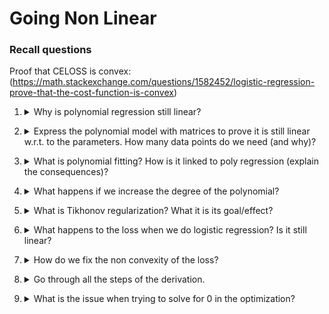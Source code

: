 # Going Non Linear 

### Recall questions

Proof that CELOSS is convex: (https://math.stackexchange.com/questions/1582452/logistic-regression-prove-that-the-cost-function-is-convex)

1. <details markdown=1><summary markdown="span"> Why is polynomial regression still linear? </summary>
    
    \
    Because it ==is linear w.r.t. to the parameter, but polynomial w.r.t. to the data==.

</details>

2. <details markdown=1><summary markdown="span"> Express the polynomial model with matrices to prove it is still linear w.r.t. to the parameters. How many data points do we need (and why)?</summary>
    
    \
    ![](../../../DEEP/poly1.png) \
    We can still solve this with MSE, but it is ==necessary that $k < n$==. Alternatively, we can say we need $k+1$ data points, e.g. infinite lines pass through one data point.

</details>

3. <details markdown=1><summary markdown="span"> What is polynomial fitting? How is it linked to poly regression (explain the consequences)? </summary>
    
    \
    Theorem:
    >Stone Weierstrass theorem: if $f$ is continuous on the interval $[a,b]$, then for every $\varepsilon$ there exists a polynomial $p$ s.t. $|f(x) - p(x)| < \varepsilon$ for all $x$.

    A consequence of this is that we can ==always fit a polynomial== to our data...but is it the right thing to do?

</details>

4. <details markdown=1><summary markdown="span"> What happens if we increase the degree of the polynomial? </summary>
    
    \
    ![](../../../DEEP/poly2.png) \
    What happens is that adding complexity leads to overfitting and loss of generalization.

</details>

5. <details markdown=1><summary markdown="span"> What is Tikhonov regularization? What it is its goal/effect?</summary>
    
    \
    It is a ==form of weight decay used to counter large parameters==. It allows to do what's called ==shrinkage==. \
    The general form is $min \ l_{\Theta} + \lambda ||\Theta||_p$. Note that the function is ==still convex==.

</details>

6. <details markdown=1><summary markdown="span"> What happens to the loss when we do logistic regression? Is it still linear? </summary>
    
    \
    ![](../../../DEEP/poly3.png) \
    Note that ==$\sigma$ has a saturation effect, as it maps $R \to (0,1)$==.

</details>

7. <details markdown=1><summary markdown="span"> How do we fix the non convexity of the loss? </summary>
   
    \
    The new ==loss function (cross entropy loss) is convex==:
    ![](../../../DEEP/poly4.png) \
    ![](../../../DEEP/poly5.png)

</details>

8. <details markdown=1><summary markdown="span"> Go through all the steps of the derivation. </summary>
    
    See slides 57-78.

</details>

9. <details markdown=1><summary markdown="span"> What is the issue when trying to solve for 0 in the optimization? </summary>
    
    \
    The ==parameters enter the gradient in a non linear way==. So the $\nabla l_{\Theta} = 0$ is not a linear system but a ==trascendental equation==, for which we have no close form solution.
    ![](../../../DEEP/poly6.png) 

</details>